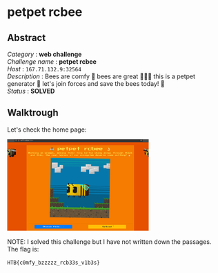# petpet rcbee

## Abstract
*Category* : **web challenge**<br/>
*Challenge name* : **petpet rcbee**<br/>
*Host* : `167.71.132.9:32564`<br/>
*Description* : Bees are comfy 🍯
bees are great 🌟🌟🌟
this is a petpet generator 👋
let's join forces and save the bees today! 🐝<br/>
*Status* : **SOLVED**

## Walktrough

Let's check the home page:
<br/>
<div style="width: 65%; height: 65%">

  ![](images/homepage.png)

</div> 

NOTE: I solved this challenge but I have not written down the passages.
<br/>
The flag is:
<br/>
```console
HTB{c0mfy_bzzzzz_rcb33s_v1b3s}
``` 

